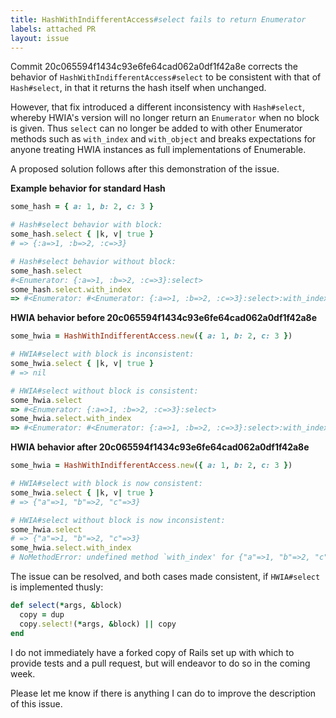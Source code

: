 ```yaml
---
title: HashWithIndifferentAccess#select fails to return Enumerator
labels: attached PR
layout: issue
---
```


Commit 20c065594f1434c93e6fe64cad062a0df1f42a8e corrects the behavior of `HashWithIndifferentAccess#select` to be consistent with that of `Hash#select`, in that it returns the hash itself when unchanged. 

However, that fix introduced a different inconsistency with `Hash#select`, whereby HWIA's version will no longer return an `Enumerator` when no block is given. Thus `select` can no longer be added to with other Enumerator methods such as `with_index` and `with_object` and breaks expectations for anyone treating HWIA instances as full implementations of Enumerable.

A proposed solution follows after this demonstration of the issue.

**Example behavior for standard Hash**

``` ruby
some_hash = { a: 1, b: 2, c: 3 }

# Hash#select behavior with block:
some_hash.select { |k, v| true }
# => {:a=>1, :b=>2, :c=>3}

# Hash#select behavior without block:
some_hash.select
#<Enumerator: {:a=>1, :b=>2, :c=>3}:select> 
some_hash.select.with_index
=> #<Enumerator: #<Enumerator: {:a=>1, :b=>2, :c=>3}:select>:with_index> 
```

**HWIA behavior before 20c065594f1434c93e6fe64cad062a0df1f42a8e**

``` ruby
some_hwia = HashWithIndifferentAccess.new({ a: 1, b: 2, c: 3 })

# HWIA#select with block is inconsistent:
some_hwia.select { |k, v| true }
# => nil

# HWIA#select without block is consistent:
some_hwia.select
=> #<Enumerator: {:a=>1, :b=>2, :c=>3}:select>
some_hwia.select.with_index
=> #<Enumerator: #<Enumerator: {:a=>1, :b=>2, :c=>3}:select>:with_index>
```

**HWIA behavior after 20c065594f1434c93e6fe64cad062a0df1f42a8e**

``` ruby
some_hwia = HashWithIndifferentAccess.new({ a: 1, b: 2, c: 3 })

# HWIA#select with block is now consistent:
some_hwia.select { |k, v| true }
# => {"a"=>1, "b"=>2, "c"=>3}

# HWIA#select without block is now inconsistent:
some_hwia.select
# => {"a"=>1, "b"=>2, "c"=>3}
some_hwia.select.with_index
# NoMethodError: undefined method `with_index' for {"a"=>1, "b"=>2, "c"=>3}:ActiveSupport::HashWithIndifferentAccess
```

The issue can be resolved, and both cases made consistent, if `HWIA#select` is implemented thusly:

``` ruby
def select(*args, &block)
  copy = dup
  copy.select!(*args, &block) || copy
end
```

I do not immediately have a forked copy of Rails set up with which to provide tests and a pull request, but will endeavor to do so in the coming week. 

Please let me know if there is anything I can do to improve the description of this issue.

